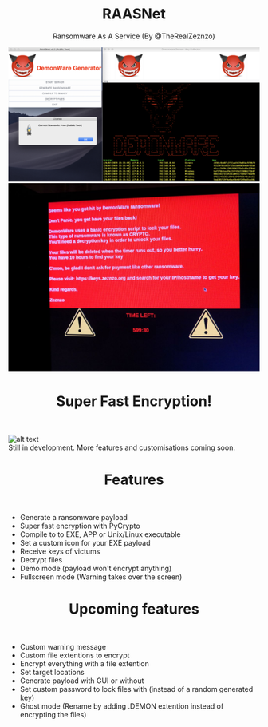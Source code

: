 <h1 align="center">
   RAASNet
</h1>

<p align="center">
  Ransomware As A Service (By @TheRealZeznzo)
</p>

![alt text](./demo/RAASNet.png)
![alt text](./demo/demonware_demo.jpeg)

<h1 align="center">
  Super Fast Encryption!
</h1>
<br>

![alt text](./demo/PyCrypto-vs-PyAES_demo_10fps.gif "Encryption Speed Demo")
<br>
Still in development. More features and customisations coming soon.
<br>

<h1 align="center">
   Features
</h1>
<br>

+ Generate a ransomware payload
+ Super fast encryption with PyCrypto
+ Compile to to EXE, APP or Unix/Linux executable
+ Set a custom icon for your EXE payload
+ Receive keys of victums
+ Decrypt files
+ Demo mode (payload won't encrypt anything)
+ Fullscreen mode (Warning takes over the screen)

<h1 align="center">
   Upcoming features
</h1>
<br>

+ Custom warning message
+ Custom file extentions to encrypt
+ Encrypt everything with a file extention
+ Set target locations
+ Generate payload with GUI or without
+ Set custom password to lock files with (instead of a random generated key)
+ Ghost mode (Rename by adding .DEMON extention instead of encrypting the files)

